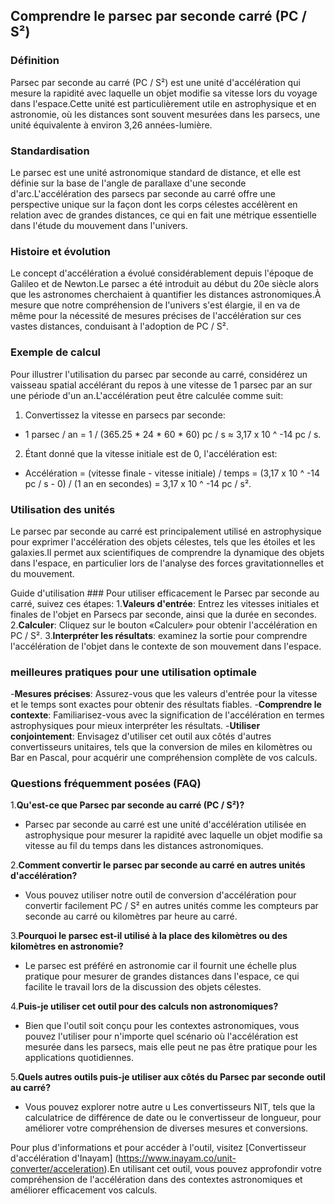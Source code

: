 ## Comprendre le parsec par seconde carré (PC / S²)

### Définition
Parsec par seconde au carré (PC / S²) est une unité d'accélération qui mesure la rapidité avec laquelle un objet modifie sa vitesse lors du voyage dans l'espace.Cette unité est particulièrement utile en astrophysique et en astronomie, où les distances sont souvent mesurées dans les parsecs, une unité équivalente à environ 3,26 années-lumière.

### Standardisation
Le parsec est une unité astronomique standard de distance, et elle est définie sur la base de l'angle de parallaxe d'une seconde d'arc.L'accélération des parsecs par seconde au carré offre une perspective unique sur la façon dont les corps célestes accélèrent en relation avec de grandes distances, ce qui en fait une métrique essentielle dans l'étude du mouvement dans l'univers.

### Histoire et évolution
Le concept d'accélération a évolué considérablement depuis l'époque de Galileo et de Newton.Le parsec a été introduit au début du 20e siècle alors que les astronomes cherchaient à quantifier les distances astronomiques.À mesure que notre compréhension de l'univers s'est élargie, il en va de même pour la nécessité de mesures précises de l'accélération sur ces vastes distances, conduisant à l'adoption de PC / S².

### Exemple de calcul
Pour illustrer l'utilisation du parsec par seconde au carré, considérez un vaisseau spatial accélérant du repos à une vitesse de 1 parsec par an sur une période d'un an.L'accélération peut être calculée comme suit:

1. Convertissez la vitesse en parsecs par seconde:
- 1 parsec / an = 1 / (365.25 * 24 * 60 * 60) pc / s ≈ 3,17 x 10 ^ -14 pc / s.
2. Étant donné que la vitesse initiale est de 0, l'accélération est:
- Accélération = (vitesse finale - vitesse initiale) / temps = (3,17 x 10 ^ -14 pc / s - 0) / (1 an en secondes) = 3,17 x 10 ^ -14 pc / s².

### Utilisation des unités
Le parsec par seconde au carré est principalement utilisé en astrophysique pour exprimer l'accélération des objets célestes, tels que les étoiles et les galaxies.Il permet aux scientifiques de comprendre la dynamique des objets dans l'espace, en particulier lors de l'analyse des forces gravitationnelles et du mouvement.

Guide d'utilisation ###
Pour utiliser efficacement le Parsec par seconde au carré, suivez ces étapes:
1.**Valeurs d'entrée**: Entrez les vitesses initiales et finales de l'objet en Parsecs par seconde, ainsi que la durée en secondes.
2.**Calculer**: Cliquez sur le bouton «Calculer» pour obtenir l'accélération en PC / S².
3.**Interpréter les résultats**: examinez la sortie pour comprendre l'accélération de l'objet dans le contexte de son mouvement dans l'espace.

### meilleures pratiques pour une utilisation optimale
-**Mesures précises**: Assurez-vous que les valeurs d'entrée pour la vitesse et le temps sont exactes pour obtenir des résultats fiables.
-**Comprendre le contexte**: Familiarisez-vous avec la signification de l'accélération en termes astrophysiques pour mieux interpréter les résultats.
-**Utiliser conjointement**: Envisagez d'utiliser cet outil aux côtés d'autres convertisseurs unitaires, tels que la conversion de miles en kilomètres ou Bar en Pascal, pour acquérir une compréhension complète de vos calculs.

### Questions fréquemment posées (FAQ)

1.**Qu'est-ce que Parsec par seconde au carré (PC / S²)?**
- Parsec par seconde au carré est une unité d'accélération utilisée en astrophysique pour mesurer la rapidité avec laquelle un objet modifie sa vitesse au fil du temps dans les distances astronomiques.

2.**Comment convertir le parsec par seconde au carré en autres unités d'accélération?**
- Vous pouvez utiliser notre outil de conversion d'accélération pour convertir facilement PC / S² en autres unités comme les compteurs par seconde au carré ou kilomètres par heure au carré.

3.**Pourquoi le parsec est-il utilisé à la place des kilomètres ou des kilomètres en astronomie?**
- Le parsec est préféré en astronomie car il fournit une échelle plus pratique pour mesurer de grandes distances dans l'espace, ce qui facilite le travail lors de la discussion des objets célestes.

4.**Puis-je utiliser cet outil pour des calculs non astronomiques?**
- Bien que l'outil soit conçu pour les contextes astronomiques, vous pouvez l'utiliser pour n'importe quel scénario où l'accélération est mesurée dans les parsecs, mais elle peut ne pas être pratique pour les applications quotidiennes.

5.**Quels autres outils puis-je utiliser aux côtés du Parsec par seconde outil au carré?**
- Vous pouvez explorer notre autre u Les convertisseurs NIT, tels que la calculatrice de différence de date ou le convertisseur de longueur, pour améliorer votre compréhension de diverses mesures et conversions.

Pour plus d'informations et pour accéder à l'outil, visitez [Convertisseur d'accélération d'Inayam] (https://www.inayam.co/unit-converter/acceleration).En utilisant cet outil, vous pouvez approfondir votre compréhension de l'accélération dans des contextes astronomiques et améliorer efficacement vos calculs.